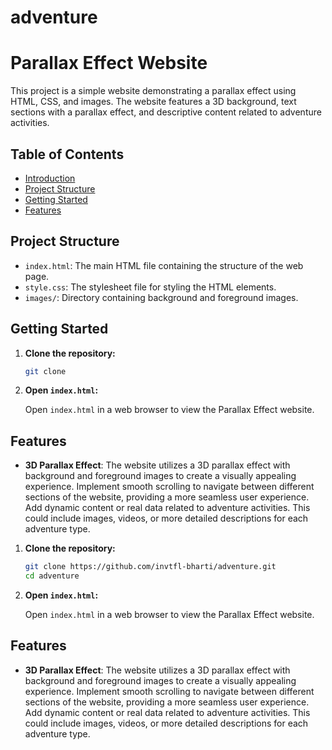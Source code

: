 # adventure

# Parallax Effect Website

This project is a simple website demonstrating a parallax effect using HTML, CSS, and images. The website features a 3D background, text sections with a parallax effect, and descriptive content related to adventure activities.

## Table of Contents

- [Introduction](#parallax-effect-website)
- [Project Structure](#project-structure)
- [Getting Started](#getting-started)
- [Features](#features)

## Project Structure

- `index.html`: The main HTML file containing the structure of the web page.
- `style.css`: The stylesheet file for styling the HTML elements.
- `images/`: Directory containing background and foreground images.

## Getting Started

1. **Clone the repository:**

   ```bash
   git clone
   ```

2. **Open `index.html`:**

   Open `index.html` in a web browser to view the Parallax Effect website.

## Features

- **3D Parallax Effect**: The website utilizes a 3D parallax effect with background and foreground images to create a visually appealing experience.
  Implement smooth scrolling to navigate between different sections of the website, providing a more seamless user experience.
  Add dynamic content or real data related to adventure activities. This could include images, videos, or more detailed descriptions for each adventure type.
1. **Clone the repository:**

   ```bash
   git clone https://github.com/invtfl-bharti/adventure.git
   cd adventure
   ```

2. **Open `index.html`:**

   Open `index.html` in a web browser to view the Parallax Effect website.

## Features

- **3D Parallax Effect**: The website utilizes a 3D parallax effect with background and foreground images to create a visually appealing experience.
  Implement smooth scrolling to navigate between different sections of the website, providing a more seamless user experience.
  Add dynamic content or real data related to adventure activities. This could include images, videos, or more detailed descriptions for each adventure type.

